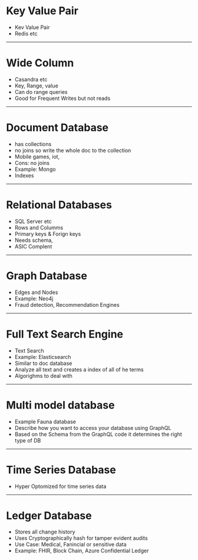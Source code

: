 # Key Value Pair
* Kev Value Pair
* Redis etc

---
# Wide Column
* Casandra etc
* Key, Range, value
* Can do range queries
* Good for Frequent Writes but not reads

---
# Document Database
* has collections
* no joins so write the whole doc to the collection
* Mobile games, iot,
* Cons: no joins
* Example: Mongo
* Indexes

---
# Relational Databases
* SQL Server etc
* Rows and Columms
* Primary keys & Forign keys
* Needs schema, 
* ASIC Complent

---
# Graph Database
* Edges and Nodes
* Example: Neo4j
* Fraud detection, Recommendation Engines


---
# Full Text Search Engine
* Text Search
* Example: Elasticsearch
* Similar to doc database
* Analyze all text and creates a index of all of he terms
* Algorighms to deal with 


---
# Multi model database
* Example Fauna database
* Describe how you want to access your database using GraphQL
* Based on the Schema from the GraphQL code it determines the right type of DB

---
# Time Series Database
* Hyper Optomized for time series data


---
# Ledger Database
* Stores all change history
* Uses Cryptographically hash for tamper evident audits
* Use Case: Medical, Fanincial or sensitive data
* Example: FHIR, Block Chain, Azure Confidential Ledger

